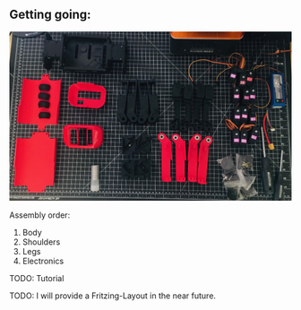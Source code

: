 ## Getting going:

![SpotMicroAI](assets/tutorial/all_parts.jpg)

Assembly order:

1. Body
2. Shoulders
3. Legs
4. Electronics

TODO: Tutorial

TODO: I will provide a Fritzing-Layout in the near future.